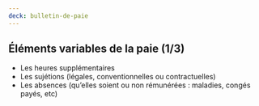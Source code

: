 ```yaml
---
deck: bulletin-de-paie
---
```


## Éléments variables de la paie (1/3)

* Les heures supplémentaires
* Les sujétions <span class="info">(légales, conventionnelles ou contractuelles)</span>
* Les absences <span class="info">(qu’elles soient ou non rémunérées : maladies, congés payés, etc)</span>
